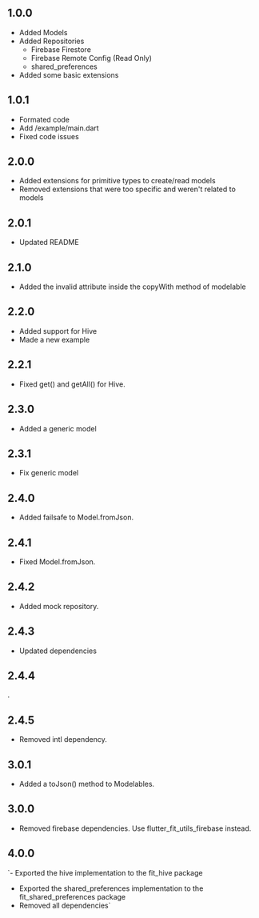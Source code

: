 ## 1.0.0

- Added Models
- Added Repositories
    - Firebase Firestore
    - Firebase Remote Config (Read Only)
    - shared_preferences
- Added some basic extensions

## 1.0.1

- Formated code
- Add /example/main.dart
- Fixed code issues

## 2.0.0

- Added extensions for primitive types to create/read models
- Removed extensions that were too specific and weren't related to models

## 2.0.1

- Updated README

## 2.1.0

- Added the invalid attribute inside the copyWith method of modelable

## 2.2.0

- Added support for Hive
- Made a new example

## 2.2.1

- Fixed get() and getAll() for Hive.

## 2.3.0

- Added a generic model

## 2.3.1

- Fix generic model

## 2.4.0

- Added failsafe to Model.fromJson.

## 2.4.1

- Fixed Model.fromJson.

## 2.4.2

- Added mock repository.

## 2.4.3

- Updated dependencies

## 2.4.4
.

## 2.4.5
- Removed intl dependency.

## 3.0.1
- Added a toJson() method to Modelables.

## 3.0.0
- Removed firebase dependencies. Use flutter_fit_utils_firebase instead.

## 4.0.0
`- Exported the hive implementation to the fit_hive package
- Exported the shared_preferences implementation to the fit_shared_preferences package
- Removed all dependencies`